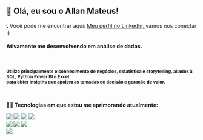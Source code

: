 ## 👋 Olá, eu sou o Allan Mateus!

<span>📞 Você pode me encontrar aqui: </span> <a href="linkedin.com/in/allanpmateus">Meu perfil no LinkedIn, </a><span>vamos nos conectar :)</span>

<h4>Ativamente me desenvolvendo em análise de dados.<h4>
 <br> 
 
 <small>Utilizo principalmente o conhecimento de negócios, estatística e storytelling, aliados à SQL, Python Power BI e Excel<br> para obter insigths que apoiem as tomadas de decisão e geração de valor.</small>
 
 <br>
 
 
 <span>🌱🧠 Tecnologias em que estou me aprimorando atualmente:</span>
    <div>
         <img src="https://img.shields.io/badge/Python-14354C?style=for-the-badge&logo=python&logoColor=white"/> 
         <img src="https://img.shields.io/badge/Microsoft_Excel-217346?style=for-the-badge&logo=microsoft-excel&logoColor=white"/>
         <img src="https://img.shields.io/badge/MySQL-00000F?style=for-the-badge&logo=mysql&logoColor=white"/>
         <img src="https://img.shields.io/badge/Git-E34F26?style=for-the-badge&logo=git&logoColor=white"/>
            <br>
         <img src="https://img.shields.io/badge/Google_Cloud-4285F4?style=for-the-badge&logo=google-cloud&logoColor=white"/>
         <img src="https://img.shields.io/badge/Jupyter-F37626.svg?&style=for-the-badge&logo=Jupyter&logoColor=white"/>
         <img src="https://img.shields.io/badge/Figma-F24E1E?style=for-the-badge&logo=figma&logoColor=white"/>     
         <img src="https://img.shields.io/badge/Databricks-FF3621?style=for-the-badge&logo=Databricks&logoColor=white"/>  
    </div>
     


<!---
allanmateus/allanmateus is a ✨ special ✨ repository because its `README.md` (this file) appears on your GitHub profile.
You can click the Preview link to take a look at your changes.
---!>
